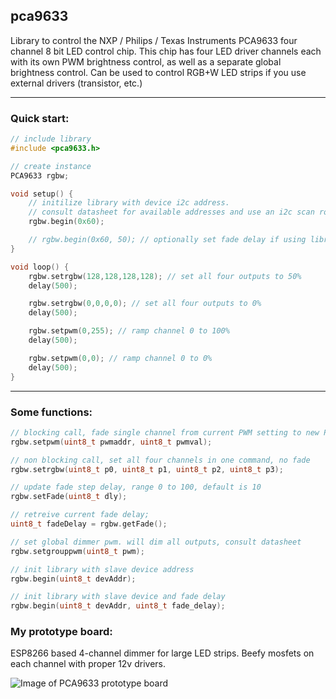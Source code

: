 ## pca9633

Library to control the NXP / Philips / Texas Instruments PCA9633 four channel 8 bit LED control chip. This chip has four LED driver channels each with its own PWM brightness control, as well as a separate global brightness control. Can be used to control RGB+W LED strips if you use external drivers (transistor, etc.)

---
### Quick start:

```c
// include library
#include <pca9633.h>

// create instance
PCA9633 rgbw; 

void setup() {
	// initilize library with device i2c address.
	// consult datasheet for available addresses and use an i2c scan routine to verify
	rgbw.begin(0x60);

	// rgbw.begin(0x60, 50); // optionally set fade delay if using library to transistion between PWM values
}

void loop() {
	rgbw.setrgbw(128,128,128,128); // set all four outputs to 50%
	delay(500);

	rgbw.setrgbw(0,0,0,0); // set all four outputs to 0%
	delay(500);

	rgbw.setpwm(0,255); // ramp channel 0 to 100%
	delay(500);

	rgbw.setpwm(0,0); // ramp channel 0 to 0%
	delay(500);
}
```
---

### Some functions:

```c
// blocking call, fade single channel from current PWM setting to new PWM setting
rgbw.setpwm(uint8_t pwmaddr, uint8_t pwmval); 

// non blocking call, set all four channels in one command, no fade
rgbw.setrgbw(uint8_t p0, uint8_t p1, uint8_t p2, uint8_t p3);

// update fade step delay, range 0 to 100, default is 10
rgbw.setFade(uint8_t dly);

// retreive current fade delay;
uint8_t fadeDelay = rgbw.getFade(); 

// set global dimmer pwm. will dim all outputs, consult datasheet
rgbw.setgrouppwm(uint8_t pwm);

// init library with slave device address
rgbw.begin(uint8_t devAddr);

// init library with slave device and fade delay
rgbw.begin(uint8_t devAddr, uint8_t fade_delay);

```

### My prototype board:
ESP8266 based 4-channel dimmer for large LED strips. Beefy mosfets on each channel with proper 12v drivers.

![Image of PCA9633 prototype board](https://github.com/gordonthree/pca9633/blob/master/pca9633-proto.png?raw=true)
